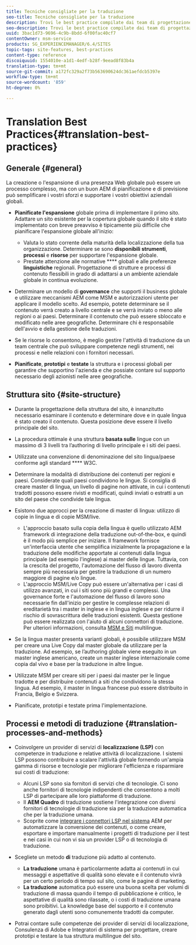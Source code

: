 ```yaml
---
title: Tecniche consigliate per la traduzione
seo-title: Tecniche consigliate per la traduzione
description: Trovi le best practice compilate dai team di progettazione e consulenza  Adobe per aiutarvi a imparare a usare i progetti di traduzione.
seo-description: Trovi le best practice compilate dai team di progettazione e consulenza  Adobe per aiutarvi a imparare a usare i progetti di traduzione.
uuid: 3bac1d73-9696-4c9b-8bdd-6f00fac40cf7
contentOwner: msm-service
products: SG_EXPERIENCEMANAGER/6.4/SITES
topic-tags: site-features, best-practices
content-type: reference
discoiquuid: 1554010e-a1d1-4edf-b28f-9eead8f83b4a
translation-type: tm+mt
source-git-commit: a172fc329a2f73b563690624dc361aefdcb5397e
workflow-type: tm+mt
source-wordcount: '859'
ht-degree: 0%

---
```



# Translation Best Practices{#translation-best-practices}

## Generale {#general}

La creazione o l&#39;espansione di una presenza Web globale può essere un processo complesso, ma con un buon AEM di pianificazione e di previsione può semplificare i vostri sforzi e supportare i vostri obiettivi aziendali globali.

* **Pianificate l&#39;espansione** globale prima di implementare il primo sito. Adattare un sito esistente per la copertura globale quando il sito è stato implementato con breve preavviso è tipicamente più difficile che pianificare l&#39;espansione globale all&#39;inizio:

   * Valuta lo stato corrente della maturità della localizzazione della tua organizzazione. Determinare se sono **disponibili strumenti**, **processi** e **risorse** per supportare l&#39;espansione globale.
   * Prestate attenzione alle normative **** globali e alle preferenze **linguistiche** regionali. Progettazione di strutture e processi di contenuto flessibili in grado di adattarsi a un ambiente aziendale globale in continua evoluzione.

* Determinare un modello di **governance** che supporti il business globale e utilizzare meccanismi AEM come MSM e autorizzazioni utente per applicare il modello scelto. Ad esempio, potete determinare se il contenuto verrà creato a livello centrale e se verrà inviato o meno alle regioni o ai paesi. Determinare il contenuto che può essere sbloccato e modificato nelle aree geografiche. Determinare chi è responsabile dell&#39;avvio e della gestione delle traduzioni.
* Se le risorse lo consentono, è meglio gestire l&#39;attività di traduzione da un team centrale che può sviluppare competenze negli strumenti, nei processi e nelle relazioni con i fornitori necessari.
* **Pianificate**, **prototipi** e **testate** la struttura e i processi globali per garantire che supportino l&#39;azienda e che possiate contare sul supporto necessario degli azionisti nelle aree geografiche.

## Struttura sito  {#site-structure}

* Durante la progettazione della struttura del sito, è innanzitutto necessario esaminare il contenuto e determinare dove e in quale lingua è stato creato il contenuto. Questa posizione deve essere il livello principale del sito.
* La procedura ottimale è una struttura **basata sulle** lingue con un massimo di 3 livelli tra l’authoring di livello principale e i siti dei paesi.
* Utilizzate una convenzione di denominazione del sito lingua/paese conforme agli standard **** W3C.
* Determinare la modalità di distribuzione dei contenuti per regioni e paesi. Considerate quali paesi condividono le lingue. Si consiglia di creare master di lingua, un livello di pagine non attivate, in cui i contenuti tradotti possono essere rivisti e modificati, quindi inviati o estratti a un sito del paese che condivide tale lingua.
* Esistono due approcci per la creazione di master di lingua: utilizzo di copie in lingua e di copie MSM/live.

   * L&#39;approccio basato sulla copia della lingua è quello utilizzato AEM framework di integrazione della traduzione out-of-the-box, e quindi è il modo più semplice per iniziare. Il framework fornisce un&#39;interfaccia utente che semplifica inizialmente la propagazione e la traduzione delle modifiche apportate ai contenuti dalla lingua principale (ad esempio l&#39;inglese) ai master delle lingue. Tuttavia, con la crescita del progetto, l&#39;automazione del flusso di lavoro diventa sempre più necessaria per gestire la traduzione di un numero maggiore di pagine e/o lingue.
   * L&#39;approccio MSM/Live Copy può essere un&#39;alternativa per i casi di utilizzo avanzati, in cui i siti sono più grandi e complessi. Una governance forte e l&#39;automazione del flusso di lavoro sono necessarie fin dall&#39;inizio per gestire le complesse relazioni di ereditarietà tra i master in inglese e in lingua inglese e per ridurre il rischio di sovrascrittura delle traduzioni esistenti. Questa gestione può essere realizzata con l&#39;aiuto di alcuni connettori di traduzione. Per ulteriori informazioni, consulta [MSM e Siti](/help/sites-administering/msm-best-practices.md#msm-and-multilingual-websites) multilingue.

* Se la lingua master presenta varianti globali, è possibile utilizzare MSM per creare una Live Copy dal master globale da utilizzare per la traduzione. Ad esempio, se l’authoring globale viene eseguito in un master inglese americano, create un master inglese internazionale come copia dal vivo e base per la traduzione in altre lingue.
* Utilizzate MSM per creare siti per i paesi dai master per le lingue tradotte e per distribuire contenuti a siti che condividono la stessa lingua. Ad esempio, il master in lingua francese può essere distribuito in Francia, Belgio e Svizzera.
* Pianificate, prototipi e testate prima l&#39;implementazione.

## Processi e metodi di traduzione {#translation-processes-and-methods}

* Coinvolgere un provider di servizi di **localizzazione (LSP)** con competenze in traduzione e relative attività di localizzazione. I sistemi LSP possono contribuire a scalare l&#39;attività globale fornendo un&#39;ampia gamma di risorse e tecnologie per migliorare l&#39;efficienza e risparmiare sui costi di traduzione:

   * Alcuni LSP sono sia fornitori di servizi che di tecnologie. Ci sono anche fornitori di tecnologie indipendenti che consentono a molti LSP di partecipare alle loro piattaforme di traduzione.
   * Il **AEM Quadro** di traduzione sostiene l&#39;integrazione con diversi fornitori di tecnologie di traduzione sia per la traduzione automatica che per la traduzione umana.
   * Scoprite come [integrare i connettori LSP nel sistema](/help/sites-administering/translation.md) AEM per automatizzare la conversione dei contenuti, o come creare, esportare e importare manualmente i progetti di traduzione per il test e nei casi in cui non vi sia un provider LSP o di tecnologia di traduzione.

* Scegliete un metodo **di** traduzione più adatto al contenuto.

   * **La traduzione** umana è particolarmente adatta ai contenuti in cui messaggi e aspettative di qualità sono elevate e il contenuto vivrà per un certo periodo di tempo sul sito, come le pagine di marketing.
   * **La traduzione** automatica può essere una buona scelta per volumi di traduzione di massa quando il tempo di pubblicazione è critico, le aspettative di qualità sono rilassate, o i costi di traduzione umana sono proibitivi. La knowledge base del supporto e il contenuto generato dagli utenti sono comunemente tradotti da computer.

* Potrai contare sulle competenze dei provider di servizi di localizzazione,  Consulenza di Adobe e Integratori di sistema per progettare, creare prototipi e testare la tua struttura multilingue del sito.

